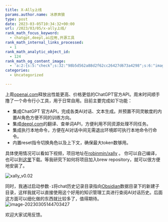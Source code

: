 ```yaml
---
title: X-Ally上线
params.author.name: 冰原奔狼
type: post
date: 2023-03-05T10:34:32+00:00
url: /2023/03/05/x-ally上线/
rank_math_focus_keyword:
  - chatgpt,deepl,ai应用,开源工具
rank_math_internal_links_processed:
  - 1
rank_math_analytic_object_id:
  - 124
rank_math_og_content_image:
  - 'a:2:{s:5:"check";s:32:"98b5d562a88d2f62cc26427d673a4298";s:6:"images";a:0:{}}'
categories:
  - Uncategorized

---
```

上周[openai.com][1]释放出性能更高、价格更低的ChatGPT官方API。周末时间顺手撸了一个命令行小工具，用于日常自用。目前主要完成如下功能：

  * 集成ChatGPT 官方API，完成各类AI对话、文本生成。并预置不同灵敏度的内置AI角色方便不同的训练方向。
  * 集成[deepl.com][2]的翻译、查单词API，方便利用不同资源处理不同任务。
  * 集成执行本地命令，方便在AI对话中间无需退出环境即可执行本地命令行命令。
  * 内置reset指令切换角色以及上下文，确保最大token数够用。

具体使用情况可以看如下视频，项目地址在[robinmin/xally][3] 。 你可以自己编译，也可以到[这里][4]下载。等我研究下如何将项目加入brew repository，就可以很方便地安装了。

<img decoding="async" src="https://i0.wp.com/cdn.jsdelivr.net/gh/robinmin/imglanding/images/202303051644083.gif?w=640&#038;ssl=1" alt="xally_v0.02" data-recalc-dims="1" />

同时，我通过启动参数`-1`将chat历史记录目录指向[Obsidian][5]数据目录下的新建子目录，这样我就可以直接使用这个好用的知识管理工具进行查阅AI对话历史。后面这方面可以细化做的东西就比较多了，值得期待。
<img decoding="async" src="https://i0.wp.com/cdn.jsdelivr.net/gh/robinmin/imglanding/images/202303051447652.png?w=640&#038;ssl=1" alt="image-20230305144703427" data-recalc-dims="1" />

欢迎大家试用反馈。

 [1]: https://openai.com
 [2]: https://deepl.com
 [3]: https://github.com/robinmin/xally
 [4]: https://github.com/robinmin/imglanding/blob/main/xally_v0.0.2.tar.gz
 [5]: https://obsidian.md/
